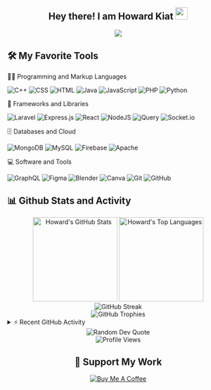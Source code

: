 <h2 align="center">
  Hey there! I am Howard Kiat <img src="https://media.giphy.com/media/hvRJCLFzcasrR4ia7z/giphy.gif" width="28">
</h2>
<p align="center">
  <img src="https://readme-typing-svg.herokuapp.com/?lines=Full%20Stack%20Developer;Always%20learning%20new%20things&center=true&width=380&height=45">
</p>

<h2>🛠️ My Favorite Tools</h2>
👨‍💻 Programming and Markup Languages
<p>
    <img alt="C++" src="https://img.shields.io/badge/C++%20-%2300599C.svg?logo=c%2B%2B&logoColor=white">
    <img alt="CSS" src="https://img.shields.io/badge/CSS%20-%231572B6.svg?logo=css3&logoColor=white">
    <img alt="HTML" src="https://img.shields.io/badge/HTML%20-%23E34F26.svg?logo=html5&logoColor=white">
    <img alt="Java" src="https://img.shields.io/badge/Java-%23ED8B00.svg?logo=openjdk&logoColor=white">
    <img alt="JavaScript" src="https://img.shields.io/badge/JavaScript%20-%23F7DF1E.svg?logo=javascript&logoColor=black">
    <img alt="PHP" src="https://img.shields.io/badge/PHP-%23777BB4.svg?logo=php&logoColor=white">
    <img alt="Python" src="https://img.shields.io/badge/Python%20-%2314354C.svg?logo=python&logoColor=white">
</p>
🧰 Frameworks and Libraries
<p>
  <img alt="Laravel" src="https://img.shields.io/badge/Laravel-v10-FF2D20?logo=laravel&logoColor=white">
  <img alt="Express.js" src="https://img.shields.io/badge/Express.js%20-%23404d59.svg?logo=express&logoColor=white">
  <img alt="React" src="https://img.shields.io/badge/React%20-%2320232a.svg?logo=react&logoColor=%2361DAFB">
  <img alt="NodeJS" src="https://img.shields.io/badge/Node.js%20-%2343853D.svg?logo=node.js&logoColor=white">
  <img alt="jQuery" src="https://img.shields.io/badge/jQuery-%230769AD.svg?logo=jquery&logoColor=white">
  <img alt="Socket.io" src="https://img.shields.io/badge/Socket.io-black?logo=socket.io&badgeColor=010101">
</p>
🗄️ Databases and Cloud
<p>
    <img alt="MongoDB" src="https://img.shields.io/badge/MongoDB-%234ea94b.svg?logo=mongodb&logoColor=white">
    <img alt="MySQL" src="https://img.shields.io/badge/MySQL-%234479A1.svg?logo=mysql&logoColor=white">
    <img alt="Firebase" src="https://img.shields.io/badge/Firebase-%23039BE5.svg?logo=firebase">
    <img alt="Apache" src="https://img.shields.io/badge/Apache-%23D42029.svg?logo=apache&logoColor=white">
</p>
💻 Software and Tools
<p>
    <img alt="GraphQL" src="https://img.shields.io/badge/GraphQL-E10098?logo=GraphQL&logoColor=white">
    <img alt="Figma" src="https://img.shields.io/badge/Figma-%23F24E1E.svg?logo=figma&logoColor=white">
    <img alt="Blender" src="https://img.shields.io/badge/Blender-%23F5792A.svg?logo=blender&logoColor=white">
    <img alt="Canva" src="https://img.shields.io/badge/Canva-%2300C4CC.svg?logo=canva&logoColor=white">
    <img alt="Git" src="https://img.shields.io/badge/Git%20-%23F05033.svg?logo=git&logoColor=white">
    <img alt="GitHub" src="https://img.shields.io/badge/GitHub-%23121011.svg?logo=github&logoColor=white">
</p>
<!-- GitHub Stats -->
<h2>📊 Github Stats and Activity</h2>
<div align="center">
  <img alt="Howard's GitHub Stats" src="https://github-readme-stats.vercel.app/api?username=HowardKiat&show_icons=true&theme=tokyonight" height="192px"/>
  <img alt="Howard's Top Languages" src="https://github-readme-stats.vercel.app/api/top-langs/?username=HowardKiat&langs_count=8&layout=compact&theme=tokyonight" height="192px"/>
</div>
<!-- GitHub Streak -->
<div align="center">
  <img src="https://github-readme-streak-stats.herokuapp.com/?user=HowardKiat&theme=tokyonight" alt="GitHub Streak" />
</div>
<!-- GitHub Trophies -->
<div align="center">
  <img src="https://github-profile-trophy.vercel.app/?username=HowardKiat&theme=tokyonight&no-frame=false&no-bg=false&margin-w=4&row=1" alt="GitHub Trophies"/>
</div>
<!-- Activity Graph -->
<details>
  <summary>⚡ Recent GitHub Activity</summary>
  <br/>
  <img alt="Howard's Activity Graph" src="https://github-readme-activity-graph.vercel.app/graph?username=HowardKiat&custom_title=Howard%20Kiat's%20Contribution%20Graph&theme=tokyo-night" />
</details>
<!-- Random Dev Quote -->
<div align="center">
  <img src="https://quotes-github-readme.vercel.app/api?type=horizontal&theme=tokyonight" alt="Random Dev Quote"/>
</div>
<!-- Profile Views -->
<div align="center">
  <img src="https://komarev.com/ghpvc/?username=HowardKiat&style=flat-square&color=blue" alt="Profile Views"/>
</div>
<!-- Support -->
<h2 align="center">💖 Support My Work</h2>
<p align="center">
  <a href="https://buymeacoffee.com/howardkiat">
    <img src="https://img.shields.io/badge/Buy%20Me%20a%20Coffee-ffdd00?style=for-the-badge&logo=buy-me-a-coffee&logoColor=black" alt="Buy Me A Coffee"/>
  </a>
</p>
